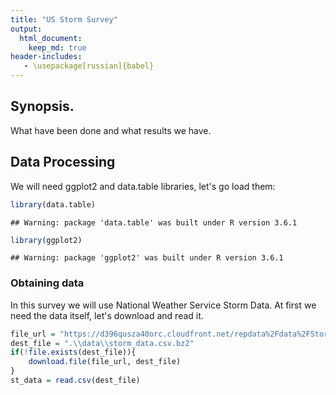 ```yaml
---
title: "US Storm Survey"
output: 
  html_document:
    keep_md: true
header-includes:
   - \usepackage[russian]{babel}
---
```


## Synopsis. 

What have been done and what results we have. 



## Data Processing

We will need ggplot2 and data.table libraries, let's go load them:


```r
library(data.table)
```

```
## Warning: package 'data.table' was built under R version 3.6.1
```

```r
library(ggplot2)
```

```
## Warning: package 'ggplot2' was built under R version 3.6.1
```

### Obtaining data

In this survey we will use National Weather Service Storm Data. At first we need the data itself, let's download and read it. 


```r
file_url = "https://d396qusza40orc.cloudfront.net/repdata%2Fdata%2FStormData.csv.bz2"
dest_file = ".\\data\\storm_data.csv.bz2"
if(!file.exists(dest_file)){
    download.file(file_url, dest_file)
}
st_data = read.csv(dest_file)
```



